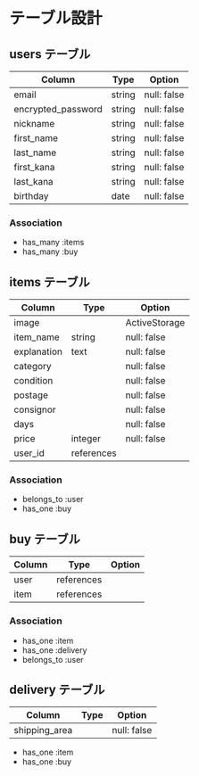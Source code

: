 # テーブル設計

## users テーブル

| Column             | Type   | Option      |
| ------------------ | ------ | ----------- |
| email              | string | null: false |
| encrypted_password | string | null: false |
| nickname           | string | null: false |
| first_name         | string | null: false |
| last_name          | string | null: false |
| first_kana         | string | null: false |
| last_kana          | string | null: false |
| birthday           | date   | null: false |

### Association

- has_many :items
- has_many :buy

## items テーブル

| Column           | Type       | Option         |
| ---------------- | ---------- | -------------- |
| image            |            | ActiveStorage  |
| item_name        | string     | null: false    |
| explanation      | text       | null: false    |
| category         |            | null: false    | ActiveHash
| condition        |            | null: false    | ActiveHash
| postage          |            | null: false    | ActiveHash
| consignor        |            | null: false    | ActiveHash
| days             |            | null: false    | ActiveHash
| price            | integer    | null: false    |
| user_id          | references |                |

### Association

- belongs_to :user
- has_one :buy

## buy テーブル

| Column           | Type       | Option         |
| ---------------- | ---------- | -------------- |
| user             | references |                |
| item             | references |                |

### Association

- has_one :item
- has_one :delivery
- belongs_to :user

## delivery テーブル

| Column           | Type       | Option         |
| ---------------- | ---------- | -------------- |
| shipping_area    |            | null: false    | ActiveHash

- has_one :item
- has_one :buy
